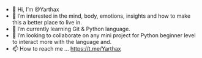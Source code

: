 - 👋 Hi, I’m @Yarthax
- 👀 I’m interested in the mind, body, emotions, insights and how to make this a better place to live in.
- 🌱 I’m currently learning Git & Python language.
- 💞️ I’m looking to collaborate on any mini project for Python beginner level to interact more with the language and.
- 📫 How to reach me ... https://t.me/Yarthax

<!---
Yarthax/Yarthax is a ✨ special ✨ repository because its `README.md` (this file) appears on your GitHub profile.
You can click the Preview link to take a look at your changes.
--->
